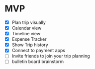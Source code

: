 # MVP

- [x] Plan trip visually
- [x] Calendar view
- [x] Timeline view
- [x] Expense Tracker
- [x] Show Trip history
- [x] Connect to payment apps
- [ ] Invite friends to join your trip planning
- [ ] bulletin board brainstorm
